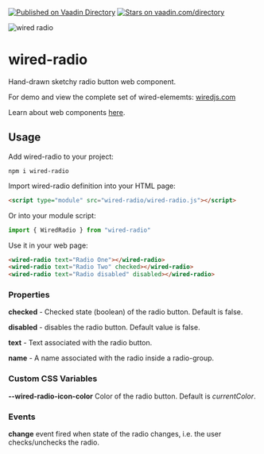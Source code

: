 [![Published on Vaadin  Directory](https://img.shields.io/badge/Vaadin%20Directory-published-00b4f0.svg)]()
[![Stars on vaadin.com/directory](https://img.shields.io/vaadin-directory/star/wiredjswired-radio.svg)]()

![wired radio](https://wiredjs.github.io/wired-elements/images/radio.png)

# wired-radio
Hand-drawn sketchy radio button web component.

For demo and view the complete set of wired-elememts: [wiredjs.com](http://wiredjs.com/)

Learn about web components [here](https://www.webcomponents.org/introduction).

## Usage

Add wired-radio to your project:
```
npm i wired-radio
```
Import wired-radio definition into your HTML page:
```html
<script type="module" src="wired-radio/wired-radio.js"></script>
```
Or into your module script:
```javascript
import { WiredRadio } from "wired-radio"
```

Use it in your web page:
```html
<wired-radio text="Radio One"></wired-radio>
<wired-radio text="Radio Two" checked></wired-radio>
<wired-radio text="Radio disabled" disabled></wired-radio>
```

### Properties

**checked** - Checked state (boolean) of the radio button. Default is false.

**disabled** - disables the radio button. Default value is false. 

**text** - Text associated with the radio button.

**name** - A name associated with the radio inside a radio-group.

### Custom CSS Variables

**--wired-radio-icon-color** Color of the radio button. Default is *currentColor*.

### Events
**change** event fired when state of the radio changes, i.e. the user checks/unchecks the radio.

